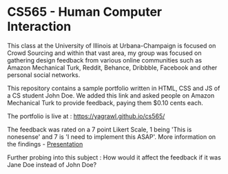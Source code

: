 # CS565 - Human Computer Interaction

This class at the University of Illinois at Urbana-Champaign is focused on Crowd Sourcing and within that vast area, my group was focused on gathering design feedback from various online communities such as Amazon Mechanical Turk, Reddit, Behance, Dribbble, Facebook and other personal social networks. 

This repository contains a sample portfolio written in HTML, CSS and JS of a CS student John Doe. We added this link and asked people on Amazon Mechanical Turk to provide feedback, paying them $0.10 cents each.

The portfolio is live at : <https://yagrawl.github.io/cs565/>

The feedback was rated on a 7 point Likert Scale, 1 being 'This is nonesense' and 7 is 'I need to implement this ASAP'.
More information on the findings - [Presentation](https://docs.google.com/presentation/d/1mCtI4MVj26c88rPcmEK5i0KMNhBVY49_0x97tHjsPJs/edit?usp=sharing)

Further probing into this subject : How would it affect the feedback if it was Jane Doe instead of John Doe?
